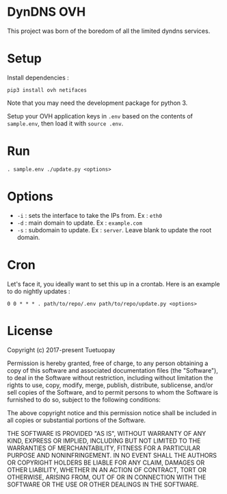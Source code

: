 # DynDNS OVH

This project was born of the boredom of all the limited dyndns services.

# Setup

Install dependencies :

    pip3 install ovh netifaces

Note that you may need the development package for python 3.

Setup your OVH application keys in `.env` based on the contents of `sample.env`,
then load it with `source .env`.

# Run

    . sample.env ./update.py <options>

# Options

 - `-i` : sets the interface to take the IPs from. Ex : `eth0`
 - `-d` : main domain to update. Ex : `example.com`
 - `-s` : subdomain to update. Ex : `server`. Leave blank to update the root domain.

# Cron

Let's face it, you ideally want to set this up in a crontab. Here is an
example to do nightly updates :

    0 0 * * * . path/to/repo/.env path/to/repo/update.py <options>

# License

Copyright (c) 2017-present Tuetuopay

Permission is hereby granted, free of charge, to any person obtaining a copy
of this software and associated documentation files (the "Software"), to deal
in the Software without restriction, including without limitation the rights
to use, copy, modify, merge, publish, distribute, sublicense, and/or sell
copies of the Software, and to permit persons to whom the Software is
furnished to do so, subject to the following conditions:

The above copyright notice and this permission notice shall be included in all
copies or substantial portions of the Software.

THE SOFTWARE IS PROVIDED "AS IS", WITHOUT WARRANTY OF ANY KIND, EXPRESS OR
IMPLIED, INCLUDING BUT NOT LIMITED TO THE WARRANTIES OF MERCHANTABILITY,
FITNESS FOR A PARTICULAR PURPOSE AND NONINFRINGEMENT. IN NO EVENT SHALL THE
AUTHORS OR COPYRIGHT HOLDERS BE LIABLE FOR ANY CLAIM, DAMAGES OR OTHER
LIABILITY, WHETHER IN AN ACTION OF CONTRACT, TORT OR OTHERWISE, ARISING FROM,
OUT OF OR IN CONNECTION WITH THE SOFTWARE OR THE USE OR OTHER DEALINGS IN THE
SOFTWARE.

